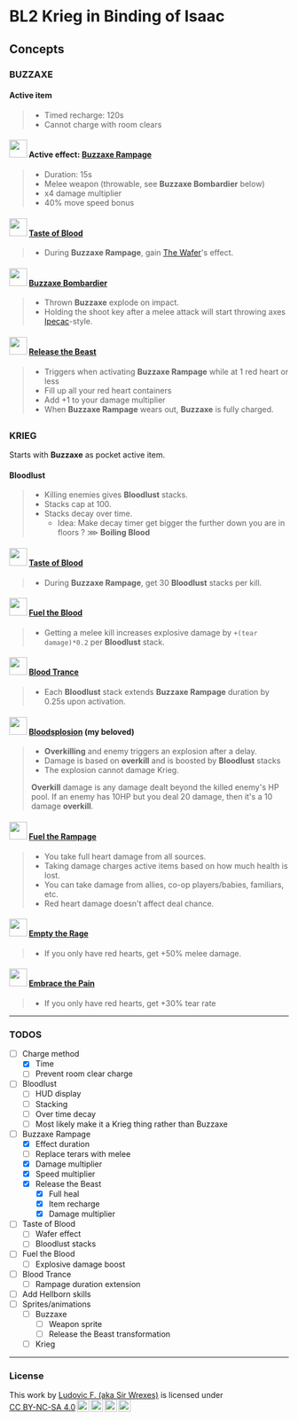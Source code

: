 
# BL2 Krieg in Binding of Isaac

## Concepts
<!--
### <img src="" width="32"> []()
>
-->
### BUZZAXE

#### Active item
>
> - Timed recharge: 120s
> - Cannot charge with room clears

#### <img src="https://cdn.prod.website-files.com/5ff36780a1084987868ce198/64efac7e795d4b7ff92d11b3_Buzz%20Axe%20Rampage%20(Krieg).webp" height="32"> Active effect: [Buzzaxe Rampage](https://www.lootlemon.com/skill/krieg-buzzaxerampage)
>
> - Duration: 15s
> - Melee weapon (throwable, see **Buzzaxe Bombardier** below)
> - x4 damage multiplier
> - 40% move speed bonus

#### <img src="https://cdn.prod.website-files.com/5ff36780a1084987868ce198/64f4cb2775a4071825ba5971_Taste%20of%20Blood%20(Krieg).avif" width="32"> [Taste of Blood](https://www.lootlemon.com/skill/krieg-tasteofblood)
>
> - During **Buzzaxe Rampage**, gain [The Wafer](https://bindingofisaacrebirth.fandom.com/wiki/The_Wafer)'s effect.

#### <img src="https://cdn.prod.website-files.com/5ff36780a1084987868ce198/64f4b6cc08cf3526fdd476be_Buzz%20Axe%20Bombardier%20(Krieg).webp" width="32"> [Buzzaxe Bombardier](https://www.lootlemon.com/skill/krieg-buzzaxebombardier)
>
> - Thrown **Buzzaxe** explode on impact.
> - Holding the shoot key after a melee attack will start throwing axes [Ipecac](https://bindingofisaacrebirth.fandom.com/wiki/Ipecac)-style.

#### <img src="https://cdn.prod.website-files.com/5ff36780a1084987868ce198/64f4c65487a8d9a3999aa7bd_Release%20the%20Beast%20(Krieg).avif" width="32"> [Release the Beast](https://www.lootlemon.com/skill/krieg-releasethebeast)
>
> - Triggers when  activating **Buzzaxe Rampage** while at 1 red heart or less
> - Fill up all your red heart containers
> - Add +1 to your damage multiplier
> - When **Buzzaxe Rampage** wears out, **Buzzaxe** is fully charged.

##

### KRIEG

Starts with **Buzzaxe** as pocket active item.

#### Bloodlust
>
> - Killing enemies gives **Bloodlust** stacks.
> - Stacks cap at 100.
> - Stacks decay over time.
>   - Idea: Make decay timer get bigger the further down you are in floors ? ⋙ **Boiling Blood**

#### <img src="https://cdn.prod.website-files.com/5ff36780a1084987868ce198/64f4cb2775a4071825ba5971_Taste%20of%20Blood%20(Krieg).avif" width="32"> [Taste of Blood](https://www.lootlemon.com/skill/krieg-tasteofblood)
>
> - During **Buzzaxe Rampage**, get 30 **Bloodlust** stacks per kill.

#### <img src="https://cdn.prod.website-files.com/5ff36780a1084987868ce198/64f4bcf889a029c41fb9bb85_Fuel%20the%20Blood%20(Krieg).webp" width="32"> [Fuel the Blood](https://www.lootlemon.com/skill/krieg-fueltheblood)
>
> - Getting a melee kill increases explosive damage by `+(tear damage)*0.2` per **Bloodlust** stack.

#### <img src="https://cdn.prod.website-files.com/5ff36780a1084987868ce198/64f4b6084133b5962d7da5f4_Blood%20Trance%20(Krieg).avif" width="32"> [Blood Trance](https://www.lootlemon.com/skill/krieg-bloodtrance)
>
> - Each **Bloodlust** stack extends **Buzzaxe Rampage** duration by 0.25s upon activation.

#### <img src="https://cdn.prod.website-files.com/5ff36780a1084987868ce198/64f4b63158f6038b2ab4f833_Bloodsplosion%20(Krieg).webp" width="32"> [Bloodsplosion](https://www.lootlemon.com/skill/krieg-bloodsplosion) (my beloved)
>
> - **Overkilling** and enemy triggers an explosion after a delay.
> - Damage is based on **overkill** and is boosted by **Bloodlust** stacks
> - The explosion cannot damage Krieg.
>
> **Overkill** damage is any damage dealt beyond the killed enemy's HP pool. If an enemy has 10HP but you deal 20 damage, then it's a 10 damage **overkill**.

#### <img src="https://cdn.prod.website-files.com/5ff36780a1084987868ce198/64f4bd055a7c8ff69c680772_Fuel%20the%20Rampage%20(Krieg).webp" width="32"> [Fuel the Rampage](https://www.lootlemon.com/skill/krieg-fueltherampage)
>
> - You take full heart damage from all sources.
> - Taking damage charges active items based on how much health is lost.
> - You can take damage from allies, co-op players/babies, familiars, etc.
> - Red heart damage doesn't affect deal chance.

#### <img src="https://cdn.prod.website-files.com/5ff36780a1084987868ce198/64f4bae95c8901d87eba382d_Empty%20the%20Rage%20(Krieg).webp" width="32"> [Empty the Rage](https://www.lootlemon.com/skill/krieg-emptytherage)
>
> - If you only have red hearts, get +50% melee damage.

#### <img src="https://cdn.prod.website-files.com/5ff36780a1084987868ce198/64f4bad6be566b5a010b0770_Embrace%20the%20Pain%20(Krieg).avif" width="32"> [Embrace the Pain](https://www.lootlemon.com/skill/krieg-embracethepain)
>
> - If you only have red hearts, get +30% tear rate

---

### TODOS

- [ ] Charge method
  - [x] Time
  - [ ] Prevent room clear charge
- [ ] Bloodlust
  - [ ] HUD display
  - [ ] Stacking
  - [ ] Over time decay
  - [ ] Most likely make it a Krieg thing rather than Buzzaxe
- [ ] Buzzaxe Rampage
  - [x] Effect duration
  - [ ] Replace terars with melee
  - [x] Damage multiplier
  - [x] Speed multiplier
  - [x] Release the Beast
    - [x] Full heal
    - [x] Item recharge
    - [x] Damage multiplier
- [ ] Taste of Blood
  - [ ] Wafer effect
  - [ ] Bloodlust stacks
- [ ] Fuel the Blood
  - [ ] Explosive damage boost
- [ ] Blood Trance
  - [ ] Rampage duration extension
- [ ] Add Hellborn skills
- [ ] Sprites/animations
  - [ ] Buzzaxe
    - [ ] Weapon sprite
    - [ ] Release the Beast transformation
  - [ ] Krieg

---

### License

<p xmlns:cc="http://creativecommons.org/ns#" >This work by <a rel="cc:attributionURL dct:creator" property="cc:attributionName" href="https://github.com/SirWrexes">Ludovic F. (aka Sir Wrexes)</a> is licensed under <a href="https://creativecommons.org/licenses/by-nc-sa/4.0/?ref=chooser-v1" target="_blank" rel="license noopener noreferrer" style="display:inline-block;">CC BY-NC-SA 4.0<img style="height:22px!important;margin-left:3px;vertical-align:text-bottom;" src="https://mirrors.creativecommons.org/presskit/icons/cc.svg?ref=chooser-v1" alt=""><img style="height:22px!important;margin-left:3px;vertical-align:text-bottom;" src="https://mirrors.creativecommons.org/presskit/icons/by.svg?ref=chooser-v1" alt=""><img style="height:22px!important;margin-left:3px;vertical-align:text-bottom;" src="https://mirrors.creativecommons.org/presskit/icons/nc.svg?ref=chooser-v1" alt=""><img style="height:22px!important;margin-left:3px;vertical-align:text-bottom;" src="https://mirrors.creativecommons.org/presskit/icons/sa.svg?ref=chooser-v1" alt=""></a></p>
